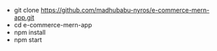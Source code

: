 - git clone https://github.com/madhubabu-nyros/e-commerce-mern-app.git
- cd e-commerce-mern-app
- npm install
- npm start